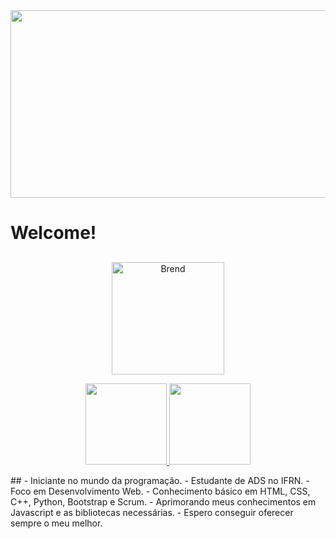 

<img style="width: 1200px; height: 300px" src="https://i.pinimg.com/originals/c1/11/18/c111189fe2b4ae01fef5b098efef4ce9.gif">

<h1> Welcome! </h1>

##
<a href="https://github.com/Bren-Dev">
  <p align="center"><img height="180em" src="https://github-readme-streak-stats.herokuapp.com?user=Bren-Dev&theme=midnight-purple&date_format=M%20j%5B%2C%20Y%5D" alt="Brend" /></p>
  <p align="center">
    <img height="130em" src="https://github-readme-stats.vercel.app/api?username=Bren-Dev&show_icons=true&theme=tokyonight" />
    <img height="130em" src="https://github-readme-stats.vercel.app/api/top-langs/?username=Bren-Dev&layout=tokyonight" />
  </p>
</a>
##
- Iniciante no mundo da programação. 
- Estudante de ADS no IFRN.
- Foco em Desenvolvimento Web.
- Conhecimento básico em HTML, CSS, C++, Python, Bootstrap e Scrum.
- Aprimorando meus conhecimentos em Javascript e as bibliotecas necessárias.
- Espero conseguir oferecer sempre o meu melhor.

<!--
**Bren-Dev/Bren-Dev** is a ✨ _special_ ✨ repository because its `README.md` (this file) appears on your GitHub profile.

Here are some ideas to get you started:


